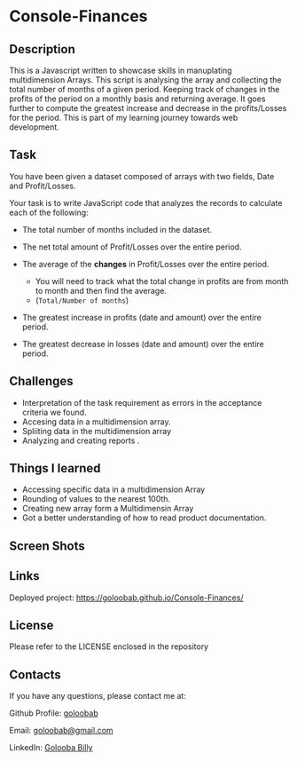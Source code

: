 # Console-Finances

## Description 

This is a Javascript written to showcase skills in manuplating multidimension Arrays. This script is analysing the array and collecting the total number of months of a given period. Keeping track of changes in the profits of the period on a monthly basis and returning average. It goes further to compute the greatest increase and decrease in the profits/Losses for the period. This is part of my learning journey  towards web development.

## Task
You have been given a dataset composed of arrays with two fields, Date and Profit/Losses.

Your task is to write JavaScript code that analyzes the records to calculate each of the following:

* The total number of months included in the dataset.

* The net total amount of Profit/Losses over the entire period.

* The average of the **changes** in Profit/Losses over the entire period.
  * You will need to track what the total change in profits are from month to month and then find the average.
  * (`Total/Number of months`)

* The greatest increase in profits (date and amount) over the entire period.

* The greatest decrease in losses (date and amount) over the entire period.


## Challenges

* Interpretation of the task requirement as errors in the acceptance criteria we found. 
* Accesing data in a multidimension array.
* Spliiting data in the multidimension array
* Analyzing and creating reports .

## Things I learned 
* Accessing specific data in a multidimension Array
* Rounding of values to the nearest 100th.
* Creating new array form a Multidimensin Array
* Got a better understanding of how to read product documentation.


## Screen Shots


## Links
Deployed project: https://goloobab.github.io/Console-Finances/

## License 
Please refer to the LICENSE enclosed in the repository

## Contacts

If you have any questions, please contact me at: 
 
  Github Profile: [goloobab](https://github.com/goloobab/)  

  Email: goloobab@gmail.com 

  LinkedIn: [ Golooba Billy ](linkedin.com/in/goloobab)